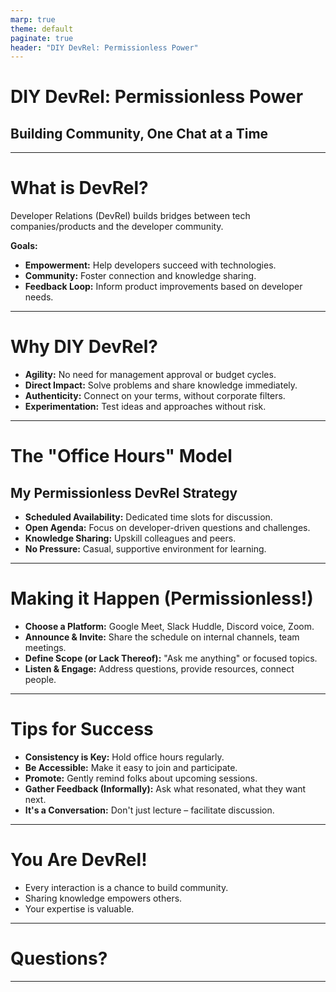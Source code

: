 ```yaml
---
marp: true
theme: default
paginate: true
header: "DIY DevRel: Permissionless Power"
---
```


# DIY DevRel: Permissionless Power

## Building Community, One Chat at a Time

---

# What is DevRel?

Developer Relations (DevRel) builds bridges between tech companies/products and the developer community.

**Goals:**
*   **Empowerment:** Help developers succeed with technologies.
*   **Community:** Foster connection and knowledge sharing.
*   **Feedback Loop:**  Inform product improvements based on developer needs.

---

# Why DIY DevRel?

*   **Agility:**  No need for management approval or budget cycles.
*   **Direct Impact:** Solve problems and share knowledge immediately.
*   **Authenticity:**  Connect on your terms, without corporate filters.
*   **Experimentation:** Test ideas and approaches without risk.

---

# The "Office Hours" Model

## My Permissionless DevRel Strategy

*   **Scheduled Availability:**  Dedicated time slots for discussion.
*   **Open Agenda:**  Focus on developer-driven questions and challenges.
*   **Knowledge Sharing:**  Upskill colleagues and peers.
*   **No Pressure:**  Casual, supportive environment for learning.

---

# Making it Happen (Permissionless!)

*   **Choose a Platform:**  Google Meet, Slack Huddle, Discord voice, Zoom.
*   **Announce & Invite:**  Share the schedule on internal channels, team meetings.
*   **Define Scope (or Lack Thereof):**  "Ask me anything" or focused topics.
*   **Listen & Engage:**  Address questions, provide resources, connect people.

---

# Tips for Success

*   **Consistency is Key:** Hold office hours regularly.
*   **Be Accessible:**  Make it easy to join and participate.
*   **Promote:**  Gently remind folks about upcoming sessions.
*   **Gather Feedback (Informally):**  Ask what resonated, what they want next.
*   **It's a Conversation:** Don't just lecture – facilitate discussion.

---

# You Are DevRel!

*   Every interaction is a chance to build community.
*   Sharing knowledge empowers others.
*   Your expertise is valuable.

---

# Questions?

---
